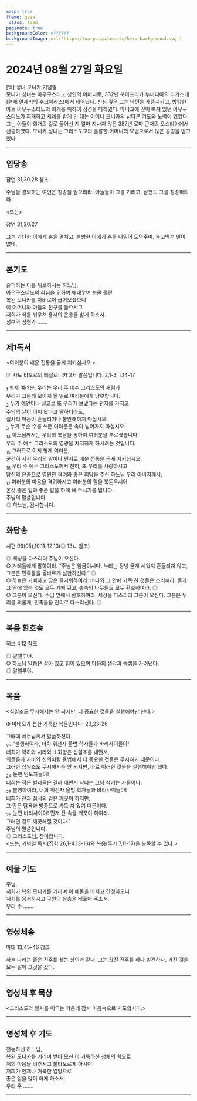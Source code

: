 ```yaml
---
marp: true
theme: gaia
_class: lead
paginate: true
backgroundColor: #ffffff
backgroundImage: url('https://marp.app/assets/hero-background.svg')
---
```


# 2024년 08월 27일 화요일

[백] 성녀 모니카 기념일  
모니카 성녀는 아우구스티노 성인의 어머니로, 332년 북아프리카 누미디아의 타가스테(현재 알제리의 수크아라스)에서 태어났다. 신심 깊은 그는 남편을 개종시키고, 방탕한 아들 아우구스티노의 회개를 위하여 정성을 다하였다. 마니교에 깊이 빠져 있던 아우구스티노가 회개하고 세례를 받게 된 데는 어머니 모니카의 남다른 기도와 노력이 있었다. 그는 아들이 회개의 길로 들어선 지 얼마 지나지 않은 387년 로마 근처의 오스티아에서 선종하였다. 모니카 성녀는 그리스도교의 훌륭한 어머니의 모범으로서 많은 공경을 받고 있다.




---

## 입당송

잠언 31,30.28 참조

주님을 경외하는 여인은 칭송을 받으리라. 아들들이 그를 기리고, 남편도 그를 칭송하리라.  
  
<또는>  
  
잠언 31,20.27  
  
그는 가난한 이에게 손을 펼치고, 불쌍한 이에게 손을 내밀어 도와주며, 놀고먹는 일이 없네.  


---

## 본기도

슬퍼하는 이를 위로하시는 하느님,  
아우구스티노의 회심을 위하여 애태우며 눈물 흘린  
복된 모니카를 자비로이 굽어보셨으니  
이 어머니와 아들의 전구를 들으시고  
저희가 죄를 뉘우쳐 용서의 은총을 받게 하소서.  
성부와 성령과 …….  
  


---

## 제1독서

<여러분이 배운 전통을 굳게 지키십시오.>

▥ 사도 바오로의 테살로니카 2서 말씀입니다. 2,1-3ㄱ.14-17

<sub>1</sub> 형제 여러분, 우리는 우리 주 예수 그리스도의 재림과  
우리가 그분께 모이게 될 일로 여러분에게 당부합니다.  
<sub>2</sub> 누가 예언이나 설교로 또 우리가 보냈다는 편지를 가지고  
주님의 날이 이미 왔다고 말하더라도,  
쉽사리 마음이 흔들리거나 불안해하지 마십시오.  
<sub>3</sub> 누가 무슨 수를 쓰든 여러분은 속아 넘어가지 마십시오.  
<sub>14</sub> 하느님께서는 우리의 복음을 통하여 여러분을 부르셨습니다.  
우리 주 예수 그리스도의 영광을 차지하게 하시려는 것입니다.  
<sub>15</sub> 그러므로 이제 형제 여러분,  
굳건히 서서 우리의 말이나 편지로 배운 전통을 굳게 지키십시오.  
<sub>16</sub> 우리 주 예수 그리스도께서 친히, 또 우리를 사랑하시고  
당신의 은총으로 영원한 격려와 좋은 희망을 주신 하느님 우리 아버지께서,  
<sub>17</sub> 여러분의 마음을 격려하시고 여러분의 힘을 북돋우시어  
온갖 좋은 일과 좋은 말을 하게 해 주시기를 빕니다.  
주님의 말씀입니다.  
◎ 하느님, 감사합니다.  
  


---

## 화답송

시편 96(95),10.11-12.13(◎ 13ㄴ 참조)

◎ 세상을 다스리러 주님이 오신다.  
○ 겨레들에게 말하여라. “주님은 임금이시다. 누리는 정녕 굳게 세워져 흔들리지 않고, 그분은 민족들을 올바르게 심판하신다.” ◎  
○ 하늘은 기뻐하고 땅은 즐거워하여라. 바다와 그 안에 가득 찬 것들은 소리쳐라. 들과 그 안에 있는 것도 모두 기뻐 뛰고, 숲속의 나무들도 모두 환호하여라. ◎  
○ 그분이 오신다. 주님 앞에서 환호하여라. 세상을 다스리러 그분이 오신다. 그분은 누리를 의롭게, 민족들을 진리로 다스리신다. ◎  
  


---

## 복음 환호송

히브 4,12 참조

◎ 알렐루야.  
○ 하느님 말씀은 살아 있고 힘이 있으며 마음의 생각과 속셈을 가려낸다.  
◎ 알렐루야.  
  


---

## 복음

<십일조도 무시해서는 안 되지만, 더 중요한 것들을 실행해야만 한다.>

✠ 마태오가 전한 거룩한 복음입니다. 23,23-26

그때에 예수님께서 말씀하셨다.  
<sub>23</sub> “불행하여라, 너희 위선자 율법 학자들과 바리사이들아!  
너희가 박하와 시라와 소회향은 십일조를 내면서,  
의로움과 자비와 신의처럼 율법에서 더 중요한 것들은 무시하기 때문이다.  
그러한 십일조도 무시해서는 안 되지만, 바로 이러한 것들을 실행해야만 했다.  
<sub>24</sub> 눈먼 인도자들아!  
너희는 작은 벌레들은 걸러 내면서 낙타는 그냥 삼키는 자들이다.  
<sub>25</sub> 불행하여라, 너희 위선자 율법 학자들과 바리사이들아!  
너희가 잔과 접시의 겉은 깨끗이 하지만,  
그 안은 탐욕과 방종으로 가득 차 있기 때문이다.  
<sub>26</sub> 눈먼 바리사이야! 먼저 잔 속을 깨끗이 하여라.  
그러면 겉도 깨끗해질 것이다.”  
주님의 말씀입니다.  
◎ 그리스도님, 찬미합니다.  
<또는, 기념일 독서(집회 26,1-4.13-16)와 복음(루카 7,11-17)을 봉독할 수 있다.>  
  


---

## 예물 기도

주님,  
저희가 복된 모니카를 기리며 이 예물을 바치고 간청하오니  
저희를 용서하시고 구원의 은총을 베풀어 주소서.  
우리 주 …….  
  


---

## 영성체송

마태 13,45-46 참조

하늘 나라는 좋은 진주를 찾는 상인과 같다. 그는 값진 진주를 하나 발견하자, 가진 것을 모두 팔아 그것을 샀다.  
  


---

## 영성체 후 묵상

<그리스도와 일치를 이루는 가운데 잠시 마음속으로 기도합시다.>  


---

## 영성체 후 기도

전능하신 하느님,  
복된 모니카를 기리며 받아 모신 이 거룩하신 성체의 힘으로  
저희 마음을 비추시고 불타오르게 하시어  
저희가 언제나 거룩한 열망으로  
좋은 일을 많이 하게 하소서.  
우리 주 …….  
  


---